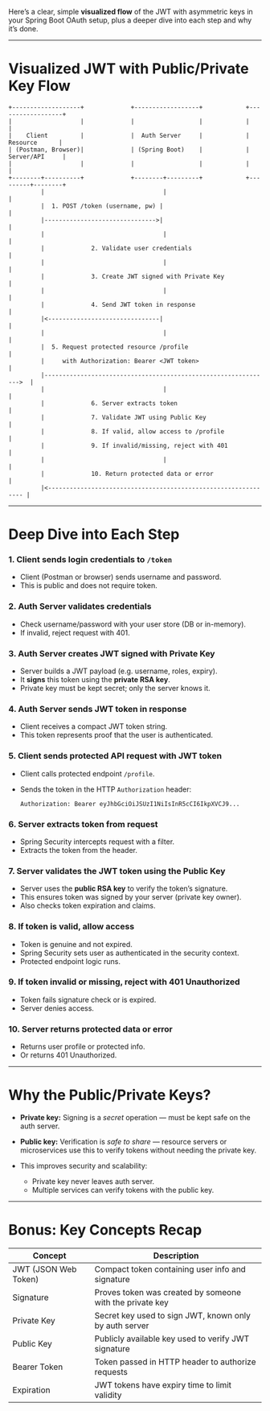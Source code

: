 Here’s a clear, simple **visualized flow** of the JWT with asymmetric keys in your Spring Boot OAuth setup, plus a deeper dive into each step and why it’s done.

---

# Visualized JWT with Public/Private Key Flow

```
+-------------------+             +------------------+            +------------------+
|                   |             |                  |            |                  |
|    Client         |             |  Auth Server     |            |    Resource      |
| (Postman, Browser)|             | (Spring Boot)    |            |   Server/API     |
|                   |             |                  |            |                  |
+--------+----------+             +--------+---------+            +---------+--------+
         |                                 |                                |
         |  1. POST /token (username, pw) |                                |
         |------------------------------->|                                |
         |                                 |                                |
         |             2. Validate user credentials                         |
         |                                 |                                |
         |             3. Create JWT signed with Private Key               |
         |                                 |                                |
         |             4. Send JWT token in response                       |
         |<-------------------------------|                                |
         |                                 |                                |
         |  5. Request protected resource /profile                         |
         |     with Authorization: Bearer <JWT token>                      |
         |--------------------------------------------------------------->  |
         |                                 |                                |
         |             6. Server extracts token                           |
         |             7. Validate JWT using Public Key                   |
         |             8. If valid, allow access to /profile              |
         |             9. If invalid/missing, reject with 401             |
         |                                 |                                |
         |             10. Return protected data or error                 |
         |<--------------------------------------------------------------- |
```

---

# Deep Dive into Each Step

### 1. Client sends login credentials to `/token`

* Client (Postman or browser) sends username and password.
* This is public and does not require token.

### 2. Auth Server validates credentials

* Check username/password with your user store (DB or in-memory).
* If invalid, reject request with 401.

### 3. Auth Server creates JWT signed with Private Key

* Server builds a JWT payload (e.g. username, roles, expiry).
* It **signs** this token using the **private RSA key**.
* Private key must be kept secret; only the server knows it.

### 4. Auth Server sends JWT token in response

* Client receives a compact JWT token string.
* This token represents proof that the user is authenticated.

### 5. Client sends protected API request with JWT token

* Client calls protected endpoint `/profile`.
* Sends the token in the HTTP `Authorization` header:

  ```
  Authorization: Bearer eyJhbGciOiJSUzI1NiIsInR5cCI6IkpXVCJ9...
  ```

### 6. Server extracts token from request

* Spring Security intercepts request with a filter.
* Extracts the token from the header.

### 7. Server validates the JWT token using the Public Key

* Server uses the **public RSA key** to verify the token’s signature.
* This ensures token was signed by your server (private key owner).
* Also checks token expiration and claims.

### 8. If token is valid, allow access

* Token is genuine and not expired.
* Spring Security sets user as authenticated in the security context.
* Protected endpoint logic runs.

### 9. If token invalid or missing, reject with 401 Unauthorized

* Token fails signature check or is expired.
* Server denies access.

### 10. Server returns protected data or error

* Returns user profile or protected info.
* Or returns 401 Unauthorized.

---

# Why the Public/Private Keys?

* **Private key:** Signing is a *secret* operation — must be kept safe on the auth server.
* **Public key:** Verification is *safe to share* — resource servers or microservices use this to verify tokens without needing the private key.
* This improves security and scalability:

  * Private key never leaves auth server.
  * Multiple services can verify tokens with the public key.

---

# Bonus: Key Concepts Recap

| Concept              | Description                                              |
| -------------------- | -------------------------------------------------------- |
| JWT (JSON Web Token) | Compact token containing user info and signature         |
| Signature            | Proves token was created by someone with the private key |
| Private Key          | Secret key used to sign JWT, known only by auth server   |
| Public Key           | Publicly available key used to verify JWT signature      |
| Bearer Token         | Token passed in HTTP header to authorize requests        |
| Expiration           | JWT tokens have expiry time to limit validity            |



